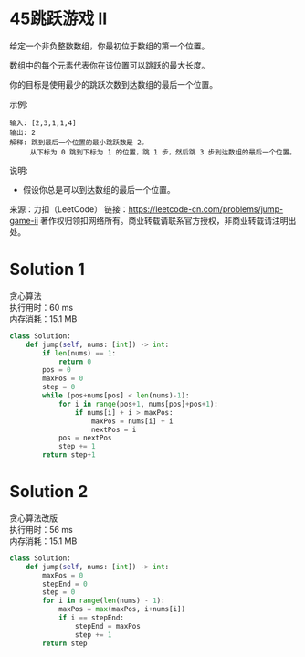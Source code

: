 # 45跳跃游戏 II

给定一个非负整数数组，你最初位于数组的第一个位置。

数组中的每个元素代表你在该位置可以跳跃的最大长度。

你的目标是使用最少的跳跃次数到达数组的最后一个位置。

示例:
```
输入: [2,3,1,1,4]
输出: 2
解释: 跳到最后一个位置的最小跳跃数是 2。
     从下标为 0 跳到下标为 1 的位置，跳 1 步，然后跳 3 步到达数组的最后一个位置。
```
说明:

+ 假设你总是可以到达数组的最后一个位置。

来源：力扣（LeetCode）
链接：https://leetcode-cn.com/problems/jump-game-ii
著作权归领扣网络所有。商业转载请联系官方授权，非商业转载请注明出处。

# Solution 1
贪心算法  
执行用时：60 ms  
内存消耗：15.1 MB  
``` python
class Solution:
    def jump(self, nums: [int]) -> int:
        if len(nums) == 1:
            return 0
        pos = 0
        maxPos = 0
        step = 0
        while (pos+nums[pos] < len(nums)-1):
            for i in range(pos+1, nums[pos]+pos+1):
                if nums[i] + i > maxPos:
                    maxPos = nums[i] + i
                    nextPos = i
            pos = nextPos
            step += 1
        return step+1
```

# Solution 2
贪心算法改版  
执行用时：56 ms  
内存消耗：15.1 MB  
``` python
class Solution:
    def jump(self, nums: [int]) -> int:
        maxPos = 0
        stepEnd = 0
        step = 0
        for i in range(len(nums) - 1):
            maxPos = max(maxPos, i+nums[i])
            if i == stepEnd:
                stepEnd = maxPos
                step += 1
        return step
```